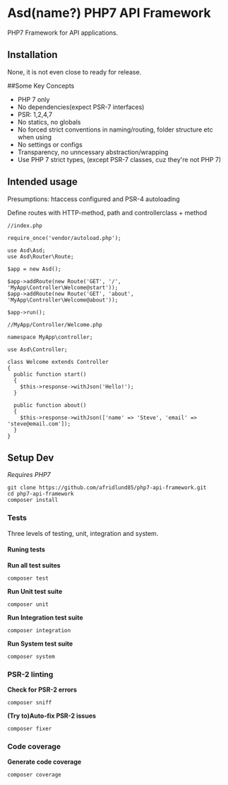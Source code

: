 # Asd(name?) PHP7 API Framework

PHP7 Framework for API applications.

## Installation

None, it is not even close to ready for release.

##Some Key Concepts

* PHP 7 only
* No dependencies(expect PSR-7 interfaces)
* PSR: 1,2,4,7
* No statics, no globals
* No forced strict conventions in naming/routing, folder structure etc when using
* No settings or configs
* Transparency, no unncessary abstraction/wrapping
* Use PHP 7 strict types, (except PSR-7 classes, cuz they're not PHP 7)

## Intended usage

Presumptions: htaccess configured and PSR-4 autoloading

Define routes with HTTP-method, path and controllerclass + method

```
//index.php

require_once('vendor/autoload.php');

use Asd\Asd;
use Asd\Router\Route;

$app = new Asd();

$app->addRoute(new Route('GET', '/', 'MyApp\Controller\Welcome@start'));
$app->addRoute(new Route('GET', 'about', 'MyApp\Controller\Welcome@about'));

$app->run();
```

```
//MyApp/Controller/Welcome.php

namespace MyApp\controller;

use Asd\Controller;

class Welcome extends Controller
{
  public function start()
  {
    $this->response->withJson('Hello!');
  }

  public function about()
  {
    $this->response->withJson(['name' => 'Steve', 'email' => 'steve@email.com']);
  }
}
```

## Setup Dev

*Requires PHP7*

```
git clone https://github.com/afridlund85/php7-api-framework.git
cd php7-api-framework
composer install
```

### Tests

Three levels of testing, unit, integration and system.

#### Runing tests

**Run all test suites**
```
composer test
```

**Run Unit test suite**
```
composer unit
```

**Run Integration test suite**
```
composer integration
```

**Run System test suite**
```
composer system
```

### PSR-2 linting

**Check for PSR-2 errors**

```
composer sniff
```

**(Try to)Auto-fix PSR-2 issues**

```
composer fixer
```

### Code coverage

**Generate code coverage**

```
composer coverage
```